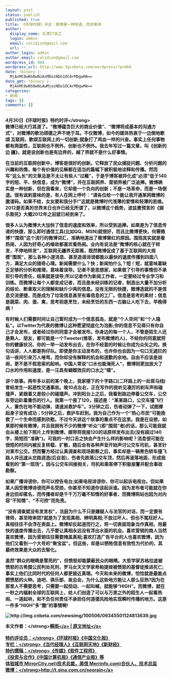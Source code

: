 ```yaml
---
layout: post
status: publish
published: true
title: 《环球时报》评论：微博是一种倒退，而非革命
author:
  display_name: 北漂IT民工
  login: admin
  email: calidion@gmail.com
  url: ''
author_login: admin
author_email: calidion@gmail.com
wordpress_id: 964
wordpress_url: http://www.3gcnbeta.com/wordpress/?p=964
date: !binary |-
  MjAxMC0wNS0wNiAxMDozNDo1OCArMDgwMA==
date_gmt: !binary |-
  MjAxMC0wNS0wNiAwMjozNDo1OCArMDgwMA==
categories:
- 新闻
tags: []
comments: []
---
```

<p><strong>4月30日《环球时报》特约时评<&#47;strong><br />
微博已经大行其道了。&ldquo;微博蕴含巨大的商业价值&rdquo;、&ldquo;微博将成基本的沟通方式&rdquo;，对微博的歌功颂德之声不绝于耳。不仅微博，如今的媒体热衷于一边倒地歌颂 互联网，歌颂互联网上的一切创新;就象打了鸡血一样的兴奋。事实上任何事物都有两面性，互联网也不例外，创新也不例外。我去年写过一篇文章，叫《创新的边 疆》，就是说创新也是有边界的，越了界就不是什么好事情。</p>
<p>在当前的互联网创新中，博客是很好的创新。它释放了民众捕捉问题、分析问题的兴趣和热情，每个有价值的见解都在适当的篇幅下被积极地诠释和传播。然而写&ldquo;这么长&rdquo;的文章总是不太让有些人&ldquo;过瘾&rdquo;，于是乎博客被异化成&ldquo;必须&rdquo;低于140字的短、平、快信息，成为&ldquo;微博&rdquo;，并在互联网界、营销界被广泛追捧。微博确实是一种创新，但在我看来，它却是一个负向的创新；不是一场革命，而是一场倒退。很有讽刺意味的是，有人在网上呼吁：&ldquo;请各位给一个能让我开通某网微博的邀请码。如果不给，女友要和我分手!&rdquo;这就是微博时代浅薄的爱情和轻薄的思维。2012是否真的世界末日也许已经无所谓了，以微博这个趋势，波兹曼预言的《娱乐致死》大概2012年之前就已经到来了。</p>
<p>很多人认为微博大大加快了信息的速度和效率，所以受到追捧。如果是为了信息传递的快捷，那么即时通信工具(比如QQ、MSN)就很好，而且比微博更快，何需微博?&ldquo;围观&rdquo;这个流行的微博词汇，准确地道出了微博窜红的原因。围观其实就是看热闹，人因为好奇心的缘故都喜欢看热闹。业内有说法是&ldquo;微博的核心就在于转发，不停地转发&rdquo;，互联网无疆界无距离，既然微博促成了基于互联网的大规模&ldquo;围观&rdquo;，那么各种小道消息、甚至造谣诽谤都能以最快的速度传播到四面八方，满足大众的猎奇心理。新闻需要什么？快；新闻怕什么？短！短，就意味着缺乏足够的分析和推理，意味着误导。记者不是思想家，如果做了引导的事情但不承担引导的责任，结果就是误导;所以记者作为新闻工作者，一定要经过专业学习和训练。而微博让每个人都变成记者，而且是未经训练的记者，制造出大量不加分析的结论、断章取义的理解和缺斤少两的信息。没有无限的快捷，微博造就的不是信息交流便捷，而是成为了垃圾信息甚至有毒信息的工厂。信息是思考的素材；信息是蔬菜、肉、蛋、禽，思考则是烹饪，未经烹饪的东西一古脑让人吃下去，早晚得病！</p>
<p>有时候人们需要时间让自己暂时成为一个信息孤岛，就是&ldquo;个人空间&rdquo;和&ldquo;个人隐私&rdquo;。以Twitter为代表的微博让这种愿望彻底化为泡影;你的信息不见得只有你自己才会发布，或者经过你的同意才会被发布。你身边的每一个人，不管是陌生人还是熟人、朋友，都可能是一个Tweeter(推客，发布微博的人)，不经你的同意就将你的健康状况、你的一举一动发布出去，在你不经意的时候让你成为众矢之的。换句话讲，人人都是狗仔队。即使是你主动发布的，也许你也会因为一句口无遮拦的话一夜间引来万人唾骂，而你却没有解释的机会和道歉的余地。自由不应该是胡闹，更不是不假思索的起哄。中国人常说&ldquo;口水也能淹死人&rdquo;，微博则更加放大了口水的作用和速度，是一汪具有蝴蝶效应的口水之&ldquo;啸&rdquo;。</p>
<p>讲个故事。两年多以前的某个晚上，我家楼下的十字路口(二环路上的一处斑马线)曾经发生一起恶性交通事故。晚10点左右，正在写作的我听见凄厉的刹车声和碰撞声，紧跟着又是较小的碰撞声。冲到阳台上之后，我看到路边停着公交车，公交车旁边趴着重伤的行人。我第一个报了120，描述是：&ldquo;某某路口，公交车撞飞行人，重伤在地不能动弹，请速派救护车&rdquo;。3分钟之后，伤者动弹了一下，试图撑起身子没有成功；5分钟之后，救护车赶到。我为自己作为一个&ldquo;热心市民&rdquo;可能挽救了一个生命而感到欣慰。不过今天讲这个故事的重点不在这里。我是在设想，如果那时候有微博，并且我拥有不少的微博&ldquo;听众&rdquo;(即&ldquo;围观&rdquo;者)的话，那么可能我就会从楼上拍下照片上传到微博，顺带将我报120的话原样发布出去(没有超过140字，简短而&ldquo;准确&rdquo;)。可我的一时口舌之快会产生什么样的影响呢？消息很可能在很短的时间内被反复转载、扩散，随后会有各种声音开始声讨公交车司机，甚至针对某市公交。然而警方经过认真调查和现场勘察之后，事实却是一辆黑色轿车撞飞路人并迅速从岔路逃逸(后自首)，伤者先跌落公交车顶，然后再滚落地面，形成我看到的&ldquo;第一现场&rdquo;。因与公交车间接相关，司机和乘客停下积极报警并配合事故勘察。</p>
<p>如果广播诽谤你，你可以控告电台;如果电视诽谤你，你可以起诉电视台。但如果某人因受微博诽谤而声名受损，你甚至不知道你该起诉谁。因为发布者可能就在你身边但却匿名，而传播者却是千千万万毫不知情的好事者，而微博网站也因为对内容&ldquo;不知情&rdquo;、&ldquo;不可控&rdquo;而免责。</p>
<p>&ldquo;没有调查就没有发言权&rdquo;，法庭为什么不只是嫌疑人与法官的对话，而一定要有律师，甚至陪审团?就是为了发现真相、辨明真相;不放过坏人、但也不冤枉好人。真相往往不会浮在表面上。微博却反起道而行之，将一切表面现象当作真相，用最快的速度传播出去，几乎要让真相永远没有浮出水面的机会。喜欢营销的商人当然喜欢微博，因为营销往往需要掩盖真相;喜欢打造广告平台的人也喜欢微博，因为他们又看到一个大号的&ldquo;聚宝盆&rdquo;。但这些，却是以牺牲信息有效性为代价的，其最终效果是大众的去智化。</p>
<p>虽然&ldquo;群众的眼睛是雪亮的&rdquo;，但愤怒却能蒙蔽民众的眼睛。大哲学家苏格拉底被愤怒的古希腊公民判处死刑，罗马女天文学家希帕提娅被愤怒的基督徒推进死亡;事实上他们比同时代的任何人都更接近真理。今天和未来的微博，恰恰就是最能点燃愤怒的火种。迪吧、俱乐部、夜总会，为什么这些地方能让人那么狂热?因为在那里人不需要思考，只需要一起扭动、一起叫喊，就能够&ldquo;HIGH&rdquo;。而微博，就在一秒之内辐射全球的互联网上，给人们创造了可以与万里之外的陌生人一起看热闹、一道起哄，和不负任何责任不承担任何道德风险地实现瞬时传播的地方。这是一件多&ldquo;HIGH&rdquo;多&ldquo;酷&rdquo;的事情啊!</p>
<p><img src="http:&#47;&#47;img.cnbeta.com&#47;newsimg&#47;100506&#47;09345501124813639.jpg" alt="http:&#47;&#47;img.cnbeta.com&#47;newsimg&#47;100506&#47;09345501124813639.jpg" &#47;></p>
<p><strong>本文作者：<&#47;strong><a href="http:&#47;&#47;soorain.blog.techweb.com.cn&#47;" target="_blank">瞬雨<&#47;a> |&nbsp;<a href="http:&#47;&#47;soorain.blog.techweb.com.cn&#47;archives&#47;188" target="_blank">原文地址<&#47;a><br />
<strong><br />
特约评论员：<&#47;strong>《环球时报》《中国文化报》<br />
<strong>专栏：<&#47;strong>《当代经理人》《互联网天地》《新财经》<br />
<strong>特约撰稿：<&#47;strong>《传媒》《软件工程师》<br />
《投资与合作》《中国计算机报》《通信产业报》等<br />
体验城市 MirrorCity.net)技术总裁，美信 Merrinfo.com)合伙人、技术总监<br />
<strong>微博：<&#47;strong><a href="http:&#47;&#47;t.sina.com.cn&#47;soorain" target="_blank">http:&#47;&#47;t.sina.com.cn&#47;soorain<&#47;a></p>

